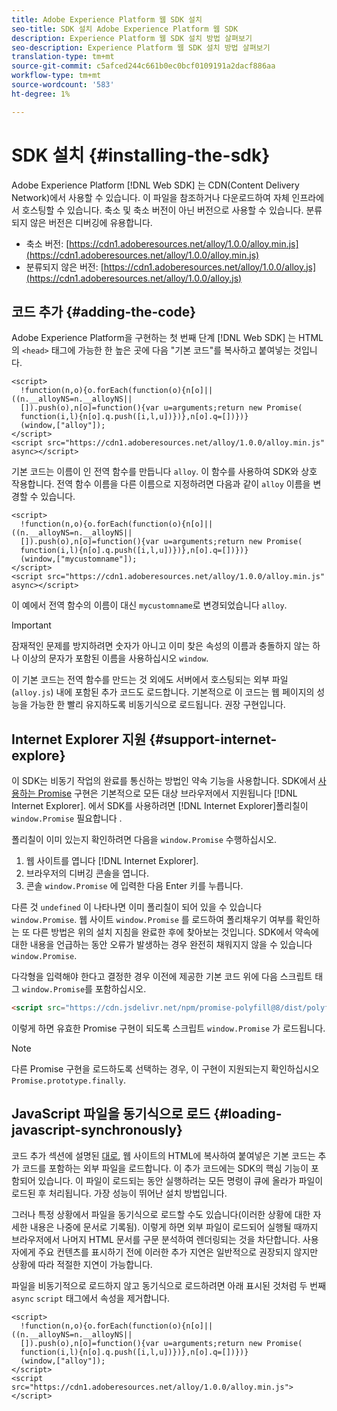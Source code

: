 ```yaml
---
title: Adobe Experience Platform 웹 SDK 설치
seo-title: SDK 설치 Adobe Experience Platform 웹 SDK
description: Experience Platform 웹 SDK 설치 방법 살펴보기
seo-description: Experience Platform 웹 SDK 설치 방법 살펴보기
translation-type: tm+mt
source-git-commit: c5afced244c661b0ec0bcf0109191a2dacf886aa
workflow-type: tm+mt
source-wordcount: '583'
ht-degree: 1%

---
```



# SDK 설치 {#installing-the-sdk}

Adobe Experience Platform [!DNL Web SDK] 는 CDN(Content Delivery Network)에서 사용할 수 있습니다. 이 파일을 참조하거나 다운로드하여 자체 인프라에서 호스팅할 수 있습니다. 축소 및 축소 버전이 아닌 버전으로 사용할 수 있습니다. 분류되지 않은 버전은 디버깅에 유용합니다.

* 축소 버전: [https://cdn1.adoberesources.net/alloy/1.0.0/alloy.min.js](https://cdn1.adoberesources.net/alloy/1.0.0/alloy.min.js)
* 분류되지 않은 버전: [https://cdn1.adoberesources.net/alloy/1.0.0/alloy.js](https://cdn1.adoberesources.net/alloy/1.0.0/alloy.js)

## 코드 추가 {#adding-the-code}

Adobe Experience Platform을 구현하는 첫 번째 단계 [!DNL Web SDK] 는 HTML의 `<head>` 태그에 가능한 한 높은 곳에 다음 &quot;기본 코드&quot;를 복사하고 붙여넣는 것입니다.

```markup
<script>
  !function(n,o){o.forEach(function(o){n[o]||((n.__alloyNS=n.__alloyNS||
  []).push(o),n[o]=function(){var u=arguments;return new Promise(
  function(i,l){n[o].q.push([i,l,u])})},n[o].q=[])})}
  (window,["alloy"]);
</script>
<script src="https://cdn1.adoberesources.net/alloy/1.0.0/alloy.min.js" async></script>
```

기본 코드는 이름이 인 전역 함수를 만듭니다 `alloy`. 이 함수를 사용하여 SDK와 상호 작용합니다. 전역 함수 이름을 다른 이름으로 지정하려면 다음과 같이 `alloy` 이름을 변경할 수 있습니다.

```markup
<script>
  !function(n,o){o.forEach(function(o){n[o]||((n.__alloyNS=n.__alloyNS||
  []).push(o),n[o]=function(){var u=arguments;return new Promise(
  function(i,l){n[o].q.push([i,l,u])})},n[o].q=[])})}
  (window,["mycustomname"]);
</script>
<script src="https://cdn1.adoberesources.net/alloy/1.0.0/alloy.min.js" async></script>
```

이 예에서 전역 함수의 이름이 대신 `mycustomname`로 변경되었습니다 `alloy`.

>[!IMPORTANT]
>잠재적인 문제를 방지하려면 숫자가 아니고 이미 찾은 속성의 이름과 충돌하지 않는 하나 이상의 문자가 포함된 이름을 사용하십시오 `window`.

이 기본 코드는 전역 함수를 만드는 것 외에도 서버에서 호스팅되는 외부 파일 \(`alloy.js`\) 내에 포함된 추가 코드도 로드합니다. 기본적으로 이 코드는 웹 페이지의 성능을 가능한 한 빨리 유지하도록 비동기식으로 로드됩니다. 권장 구현입니다.

## Internet Explorer 지원 {#support-internet-explore}

이 SDK는 비동기 작업의 완료를 통신하는 방법인 약속 기능을 사용합니다. SDK에서 [사용하는 Promise](https://developer.mozilla.org/ko-KR/docs/Web/JavaScript/Reference/Global_Objects/Promise) 구현은 기본적으로 모든 대상 브라우저에서 지원됩니다 [!DNL Internet Explorer]. 에서 SDK를 사용하려면 [!DNL Internet Explorer]폴리칠이 `window.Promise` 필요합니다 [](https://remysharp.com/2010/10/08/what-is-a-polyfill).

폴리칠이 이미 있는지 확인하려면 다음을 `window.Promise` 수행하십시오.

1. 웹 사이트를 엽니다 [!DNL Internet Explorer].
1. 브라우저의 디버깅 콘솔을 엽니다.
1. 콘솔 `window.Promise` 에 입력한 다음 Enter 키를 누릅니다.

다른 것 `undefined` 이 나타나면 이미 폴리칠이 되어 있을 수 있습니다 `window.Promise`. 웹 사이트 `window.Promise` 를 로드하여 폴리채우기 여부를 확인하는 또 다른 방법은 위의 설치 지침을 완료한 후에 찾아보는 것입니다. SDK에서 약속에 대한 내용을 언급하는 동안 오류가 발생하는 경우 완전히 채워지지 않을 수 있습니다 `window.Promise`.

다각형을 입력해야 한다고 결정한 경우 이전에 제공한 기본 코드 위에 다음 스크립트 태그 `window.Promise`를 포함하십시오.

```html
<script src="https://cdn.jsdelivr.net/npm/promise-polyfill@8/dist/polyfill.min.js"></script>
```

이렇게 하면 유효한 Promise 구현이 되도록 스크립트 `window.Promise` 가 로드됩니다.

>[!NOTE]
>
>다른 Promise 구현을 로드하도록 선택하는 경우, 이 구현이 지원되는지 확인하십시오 `Promise.prototype.finally`.

## JavaScript 파일을 동기식으로 로드 {#loading-javascript-synchronously}

코드 추가 섹션에 설명된 [대로](#adding-the-code), 웹 사이트의 HTML에 복사하여 붙여넣은 기본 코드는 추가 코드를 포함하는 외부 파일을 로드합니다. 이 추가 코드에는 SDK의 핵심 기능이 포함되어 있습니다. 이 파일이 로드되는 동안 실행하려는 모든 명령이 큐에 올라가 파일이 로드된 후 처리됩니다. 가장 성능이 뛰어난 설치 방법입니다.

그러나 특정 상황에서 파일을 동기식으로 로드할 수도 있습니다(이러한 상황에 대한 자세한 내용은 나중에 문서로 기록됨\). 이렇게 하면 외부 파일이 로드되어 실행될 때까지 브라우저에서 나머지 HTML 문서를 구문 분석하여 렌더링되는 것을 차단합니다. 사용자에게 주요 컨텐츠를 표시하기 전에 이러한 추가 지연은 일반적으로 권장되지 않지만 상황에 따라 적절한 지연이 가능합니다.

파일을 비동기적으로 로드하지 않고 동기식으로 로드하려면 아래 표시된 것처럼 두 번째 `async` `script` 태그에서 속성을 제거합니다.

```markup
<script>
  !function(n,o){o.forEach(function(o){n[o]||((n.__alloyNS=n.__alloyNS||
  []).push(o),n[o]=function(){var u=arguments;return new Promise(
  function(i,l){n[o].q.push([i,l,u])})},n[o].q=[])})}
  (window,["alloy"]);
</script>
<script src="https://cdn1.adoberesources.net/alloy/1.0.0/alloy.min.js"></script>
```
